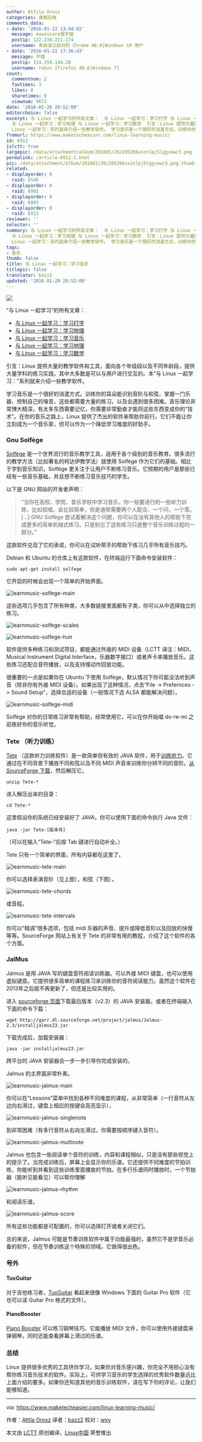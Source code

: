 ```yaml
---
author: Attila Orosz
categories: 桌面应用
comments_data:
- date: '2016-01-22 13:44:02'
  message: musescore很不错
  postip: 122.234.221.174
  username: 来自浙江杭州的 Chrome 48.0|Windows 10 用户
- date: '2016-01-22 17:36:43'
  message: 不错
  postip: 114.254.144.26
  username: robin [Firefox 40.0|Windows 7]
count:
  commentnum: 2
  favtimes: 3
  likes: 0
  sharetimes: 0
  viewnum: 9672
date: '2016-01-20 20:52:00'
editorchoice: false
excerpt: 与 Linux 一起学习的所有文章：  与 Linux 一起学习：学习打字 与 Linux 一起学习：学习物理 与 Linux 一起学习：学习音乐
  与 Linux 一起学习：学习地理 与 Linux 一起学习：学习数学  引言：Linux 提供大量的教学软件和工具，面向各个年级段以及不同年龄段，提供大量学科的练习实践，其中大多数是可以与用户进行交互的。本与
  Linux 一起学习：系列就来介绍一些教学软件。 学习音乐是一个很好的消遣方式。训练你的耳朵能识别音阶与和弦、掌握一门乐器、控制自己的嗓音，这些都需要大量的练习，以及会遇到很多困难。音乐理论非常博大精深，
fromurl: https://www.maketecheasier.com/linux-learning-music/
id: 6912
islctt: true
largepic: /data/attachment/album/201601/20/205206vxznlpj5lggcewc5.png
permalink: /article-6912-1.html
pic: /data/attachment/album/201601/20/205206vxznlpj5lggcewc5.png.thumb.jpg
related:
- displayorder: 0
  raid: 6546
- displayorder: 0
  raid: 6902
- displayorder: 0
  raid: 6903
- displayorder: 0
  raid: 6913
reviewer: ''
selector: ''
summary: 与 Linux 一起学习的所有文章：  与 Linux 一起学习：学习打字 与 Linux 一起学习：学习物理 与 Linux 一起学习：学习音乐
  与 Linux 一起学习：学习地理 与 Linux 一起学习：学习数学  引言：Linux 提供大量的教学软件和工具，面向各个年级段以及不同年龄段，提供大量学科的练习实践，其中大多数是可以与用户进行交互的。本与
  Linux 一起学习：系列就来介绍一些教学软件。 学习音乐是一个很好的消遣方式。训练你的耳朵能识别音阶与和弦、掌握一门乐器、控制自己的嗓音，这些都需要大量的练习，以及会遇到很多困难。音乐理论非常博大精深，
tags:
- 音乐
thumb: false
title: 与 Linux 一起学习：学习音乐
titlepic: false
translator: bazz2
updated: '2016-01-20 20:52:00'
---
```


![](/data/attachment/album/201601/20/205206vxznlpj5lggcewc5.png)


“与 Linux 一起学习”的所有文章：


* [与 Linux 一起学习：学习打字](/article-6902-1.html)
* [与 Linux 一起学习：学习物理](/article-6903-1.html)
* [与 Linux 一起学习：学习音乐](/article-6912-1.html)
* [与 Linux 一起学习：学习地理](/article-6913-1.html)
* [与 Linux 一起学习：学习数学](/article-6546-1.html)


引言：Linux 提供大量的教学软件和工具，面向各个年级段以及不同年龄段，提供大量学科的练习实践，其中大多数是可以与用户进行交互的。本“与 Linux 一起学习：”系列就来介绍一些教学软件。


学习音乐是一个很好的消遣方式。训练你的耳朵能识别音阶与和弦、掌握一门乐器、控制自己的嗓音，这些都需要大量的练习，以及会遇到很多困难。音乐理论非常博大精深，有太多东西需要记忆，你需要非常勤奋才能将这些东西变成你的“技术”。在你的音乐之路上，Linux 提供了杰出的软件来帮助你前行。它们不能让你立刻成为一个音乐家，但可以作为一个降低学习难度的好助手。


### Gnu Solfège


[Solfège](https://en.wikipedia.org/wiki/Solf%C3%A8ge) 是一个世界流行的音乐教学工具，适用于各个级别的音乐教育。很多流行的教学方法（比如著名的柯达伊教学法）就使用 Solfège 作为它们的基础。相比于学到音乐知识，Solfège 更关注于让用户不断练习音乐。它预期的用户是那些已经有一些音乐基础，并且想不断练习音乐技巧的学生。


以下是 GNU 网站的开发者声明：



> 
> “当你在高校、学院、音乐学校中学习音乐，你一般要进行的一些听力训练，比如视唱，会比较简单，但是通常需要两个人配合，一个问，一个答。[...] GNU Solfège 尝试着解决这个问题，你可以在没有其他人的帮助下完成更多的简单机械式练习。只是别忘了这些练习只是整个音乐训练过程的一部分。”
> 
> 
> 


这款软件兑现了它的承诺，你可以在试听帮手的帮助下练习几乎所有音乐技巧。


Debian 和 Ubuntu 的仓库上有这款软件，在终端运行下面命令安装软件：



```
sudo apt-get install solfege

```

它开启的时候会出现一个简单的开始界面。


![learnmusic-solfege-main](/data/attachment/album/201601/20/205206jxxi5jyxpibwtxb5.png)


这些选项几乎包含了所有种类，大多数链接里面都有子类，你可以从中选择独立的练习。


![learnmusic-solfege-scales](/data/attachment/album/201601/20/205207iho6ouihnynipeh2.png)


![learnmusic-solfege-hun](/data/attachment/album/201601/20/205207c6v1sv6kwfi2owj2.png)


软件提供多种练习和测试项目，都能通过外接的 MIDI 设备（LCTT 译注：MIDI，Musical Instrument Digital Interface，乐器数字接口）或者声卡来播放音乐。这些练习还配合音符播放，以及支持慢动作回放功能。


很重要的一点是如果你在 Ubuntu 下使用 Solfège，默认情况下你可能没法听到声音（除非你有外接 MIDI 设备）。如果出现了这种情况，点击“File -> Prefernces -> Sound Setup”，选择合适的设备（一般情况下选 ALSA 都能解决问题）。


![learnmusic-solfege-midi](/data/attachment/album/201601/20/205207g82k0081380zsaas.png)


Solfège 对你的日常练习非常有帮助，经常使用它，可以在你开始唱 do-re-mi 之前练好你的音乐听觉。


### Tete （听力训练）


[Tete](http://tete.sourceforge.net/index.shtml) （这款听力训练软件）是一款简单但有效的 JAVA 软件，用于[训练听力](https://en.wikipedia.org/wiki/Ear_training)。它通过在不同背景下播放不同和弦以及不同 MIDI 声音来训练你分辨不同的音阶。[从 SourceForge 下载](http://sourceforge.net/projects/tete/files/latest/download)，然后解压它。



```
unzip Tete-*

```

进入解压出来的目录：



```
cd Tete-*

```

这里假设你的系统已经安装好了 JAVA，你可以使用下面的命令执行 Java 文件：



```
java -jar Tete-[版本号]

```

（可以在输入“Tete-”后按 Tab 键进行自动补全。）


Tete 只有一个简单的界面，所有内容都在这里了。


![learnmusic-tete-main](/data/attachment/album/201601/20/205207d963zwrzp9wbrt6m.png)


你可以选择表演音阶（见上图），和弦（下图），


![learnmusic-tete-chords](/data/attachment/album/201601/20/205208jkrmfnranfdradgs.png)


或音程。


![learnmusic-tete-intervals](/data/attachment/album/201601/20/205208qaxga0au00b00gup.png)


你可以“精调”很多选项，包括 midi 乐器的声音、提升或降低音阶以及回放的快慢等等。SourceForge 网站上有关于 Tete 的非常有用的教程，介绍了这个软件的各个方面。


### JalMus


Jalmus 是用 JAVA 写的键盘音符阅读训练器。可以外接 MIDI 键盘，也可以使用虚拟键盘。它提供很多简单的课程练习来训练你的音符阅读能力。虽然这个软件在2013年之后就不再更新了，但还是比较实用的。


进入 [sourceforge 页面](http://sourceforge.net/projects/jalmus/files/Jalmus-2.3/)下载最后版本（v2.3）的 JAVA 安装器，或者在终端输入下面的命令下载：



```
wget http://garr.dl.sourceforge.net/project/jalmus/Jalmus-2.3/installjalmus23.jar

```

下载完成后，加载安装器：



```
java -jar installjalmus23.jar

```

跨平台的 JAVA 安装器会一步一步引导你完成安装的。


Jalmus 的主界面非常朴素。


![learnmusic-jalmus-main](/data/attachment/album/201601/20/205209pmtjjtxi8to7bzd3.jpg)


你可以在“Lessons”菜单中找到各种不同难度的课程，从非常简单（一行音符从左边向右滑过，键盘上相应的按键会高亮显示），


![learnmusic-jalmus-singlenote](/data/attachment/album/201601/20/205209nrwda831da88s81u.png)


到非常困难（有多行音符从右向左滑过，你需要按顺序键入音符）。


![learnmusic-jalmus-multinote](/data/attachment/album/201601/20/205209mnznzg2x7682x8xz.png)


Jalmus 也包含一些阅读单个音符的训练，内容和课程相似，只是没有那些视觉上的提示了。当完成训练后，屏幕上会显示你的乐谱。它还提供不同难度的节拍训练，你能听到并看到这些训练里面播放的节拍。在多行乐谱同时播放时，一个节拍器（能听见能看见）可以帮你理解


![learnmusic-jalmus-rhythm](/data/attachment/album/201601/20/205210amxwfzvm4mx9349i.png)


和阅读乐谱。


![learnmusic-jalmus-score](/data/attachment/album/201601/20/205210gohhjhh10bxcboit.png)


所有这些功能都是可配置的，你可以选择打开或者关闭它们。


总的来说，Jalmus 可能是节奏训练软件中属于功能最强的，虽然它不是学音乐必备的软件，但在节奏训练这个特殊的领域，它做得很出色。


### 号外


#### TuxGuitar


对于吉他练习者，[TuxGuitar](http://tuxguitar.herac.com.ar/) 看起来很像 Windows 下面的 Guitar Pro 软件（它也可以读 Guitar Pro 格式的文件）。


#### PianoBooster


[Piano Booster](http://www.linuxlinks.com/article/20090517041840856/PianoBooster.html) 可以练习钢琴技巧，它能播放 MIDI 文件，你可以使用外接键盘来弹钢琴，同时还能查看屏幕上滑过的乐谱。


### 总结


Linux 提供很多优秀的工具供你学习，如果你对音乐感兴趣，你完全不用担心没有帮你练习音乐技术的软件。实际上，可供学习音乐的学生选择的优秀软件数量远比上面介绍的要多。如果你还知道其他的音乐训练软件，请在写下你的评论，让我们能够知道。




---


via: <https://www.maketecheasier.com/linux-learning-music/>


作者：[Attila Orosz](https://www.maketecheasier.com/author/attilaorosz/) 译者：[bazz2](https://github.com/bazz2) 校对：[wxy](https://github.com/wxy)


本文由 [LCTT](https://github.com/LCTT/TranslateProject) 原创编译，[Linux中国](https://linux.cn/) 荣誉推出